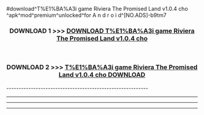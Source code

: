 #download^T%E1%BA%A3i game Riviera The Promised Land v1.0.4 cho ^apk^mod^premium^unlocked^for A n d r o i d^[NO.ADS]-b9tm7



<div align="center">

<h3>DOWNLOAD 1 >>> <a href="https://runaway1.web.app/?sq=T%E1%BA%A3i game Riviera The Promised Land v1.0.4 cho ">DOWNLOAD T%E1%BA%A3i game Riviera The Promised Land v1.0.4 cho </a></h3><br>

<h3>DOWNLOAD 2 >>> <a href="https://runaway1.web.app/?sq=T%E1%BA%A3i game Riviera The Promised Land v1.0.4 cho ">T%E1%BA%A3i game Riviera The Promised Land v1.0.4 cho  DOWNLOAD </a></h3>

</div>
----------------------------------------------------------

----------------------------------------------------------

----------------------------------------------------------

----------------------------------------------------------



